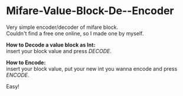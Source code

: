 # Mifare-Value-Block-De--Encoder
Very simple encoder/decoder of mifare block.<br>
Couldn't find a free one online, so I made one by myself.

<b>How to Decode a value block as Int:</b><br>
insert your block value and press <i>DECODE</i>.


<b>How to Encode:</b><br>
insert your block value, put your new int you wanna encode and press <i>ENCODE</i>.

Easy!
